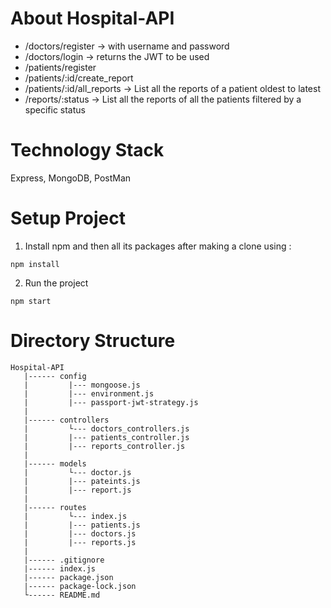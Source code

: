 # About Hospital-API
- /doctors/register → with username and password
- /doctors/login → returns the JWT to be used
- /patients/register
- /patients/:id/create_report
- /patients/:id/all_reports → List all the reports of a patient oldest to latest
- /reports/:status → List all the reports of all the patients filtered by a specific status

# Technology Stack
Express, MongoDB, PostMan

# Setup Project

1. Install npm and then all its packages after making a clone using : 
```
npm install
```

 2. Run the project
 ```
 npm start
 ```
 
 # Directory Structure
 
 ```
 Hospital-API
    |------ config
    |         |--- mongoose.js
    |         |--- environment.js
    |         |--- passport-jwt-strategy.js
    |
    |------ controllers
    |         └--- doctors_controllers.js
    |         |--- patients_controller.js
    |         |--- reports_controller.js
    |
    |------ models
    |         └--- doctor.js
    |         |--- pateints.js
    |         |--- report.js
    |
    |------ routes
    |         └--- index.js
    |         |--- patients.js
    |         |--- doctors.js
    |         |--- reports.js
    |
    |------ .gitignore
    |------ index.js
    |------ package.json
    |------ package-lock.json
    └------ README.md
```
